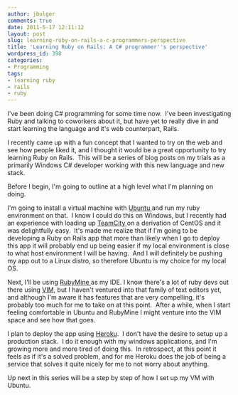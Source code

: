 ```yaml
---
author: jbulger
comments: true
date: 2011-5-17 12:11:12
layout: post
slug: learning-ruby-on-rails-a-c-programmers-perspective
title: 'Learning Ruby on Rails: A C# programmer''s perspective'
wordpress_id: 398
categories:
- Programming
tags:
- learning ruby
- rails
- ruby
---
```


I've been doing C# programming for some time now.  I've been investigating Ruby and talking to coworkers about it, but have yet to really dive in and start learning the language and it's web counterpart, Rails.

I recently came up with a fun concept that I wanted to try on the web and see how people liked it, and I thought it would be a great opportunity to try learning Ruby on Rails.  This will be a series of blog posts on my trials as a primarily Windows C# developer working with this new language and new stack.

<!-- more -->Before I begin, I'm going to outline at a high level what I'm planning on doing.

I'm going to install a virtual machine with [Ubuntu ](http://www.ubuntu.com/)and run my ruby environment on that.  I know I could do this on Windows, but I recently had an experience with loading up [TeamCity ](http://www.jetbrains.com/teamcity/)on a derivation of CentOS and it was delightfully easy.  It's made me realize that if I'm going to be developing a Ruby on Rails app that more than likely when I go to deploy this app it will probably end up being easier if my local environment is close to what host environment I will be having.  And I will definitely be pushing my app out to a Linux distro, so therefore Ubuntu is my choice for my local OS.

Next, I'll be using [RubyMine ](http://www.jetbrains.com/ruby/)as my IDE. I know there's a lot of ruby devs out there using [VIM](http://en.wikipedia.org/wiki/Vim_%28text_editor%29), but I haven't ventured into that family of text editors yet, and although I'm aware it has features that are very compelling, it's probably too much for me to take on at this point.  After a while, when I start feeling comfortable in Ubuntu and RubyMine I might venture into the VIM space and see how that goes.

I plan to deploy the app using [Heroku](http://www.heroku.com/).  I don't have the desire to setup up a production stack.  I do it enough with my windows applications, and I'm growing more and more tired of doing this.  In retrospect, at this point it feels as if it's a solved problem, and for me Heroku does the job of being a service that solves it quite nicely for me to not worry about anything.

Up next in this series will be a step by step of how I set up my VM with Ubuntu.
